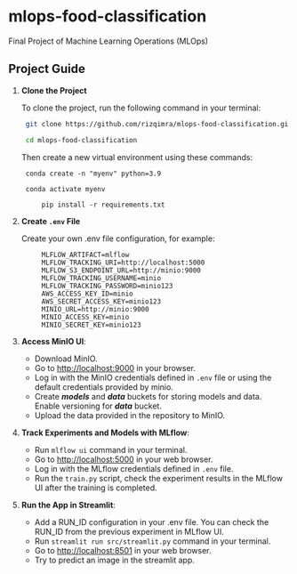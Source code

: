 # mlops-food-classification
Final Project of Machine Learning Operations (MLOps)

## Project Guide
1. **Clone the Project**

   To clone the project, run the following command in your terminal:
   ```bash
    git clone https://github.com/rizqimra/mlops-food-classification.git

    cd mlops-food-classification
   ```
   Then create a new virtual environment using these commands:
   ```conda
    conda create -n "myenv" python=3.9

    conda activate myenv

		pip install -r requirements.txt
   ```
   
3. **Create `.env` File**
   
   Create your own .env file configuration, for example:
   ```.env		
		MLFLOW_ARTIFACT=mlflow
		MLFLOW_TRACKING_URI=http://localhost:5000
		MLFLOW_S3_ENDPOINT_URL=http://minio:9000
		MLFLOW_TRACKING_USERNAME=minio
		MLFLOW_TRACKING_PASSWORD=minio123
		AWS_ACCESS_KEY_ID=minio
		AWS_SECRET_ACCESS_KEY=minio123
		MINIO_URL=http://minio:9000
		MINIO_ACCESS_KEY=minio
		MINIO_SECRET_KEY=minio123
   ```

4. **Access MinIO UI**:
	- Download MinIO.
	- Go to [http://localhost:9000](http://localhost:9000) in your browser.
	- Log in with the MinIO credentials defined in `.env` file or using the default credentials provided by minio.
	- Create ***models*** and ***data*** buckets for storing models and data. Enable versioning for ***data*** bucket.
	- Upload the data provided in the repository to MinIO.

5. **Track Experiments and Models with MLflow**:
	- Run `mlflow ui` command in your terminal.
	- Go to [http://localhost:5000](http://localhost:5000) in your web browser.
	- Log in with the MLflow credentials defined in `.env` file.
	- Run the `train.py` script, check the experiment results in the MLflow UI after the training is completed.

6. **Run the App in Streamlit**:
	- Add a RUN_ID configuration in your .env file. You can check the RUN_ID from the previous experiment in MLflow UI.
	- Run `streamlit run src/streamlit.py` command in your terminal.
	- Go to [http://localhost:8501](http://localhost:8501) in your web browser.
	- Try to predict an image in the streamlit app.
